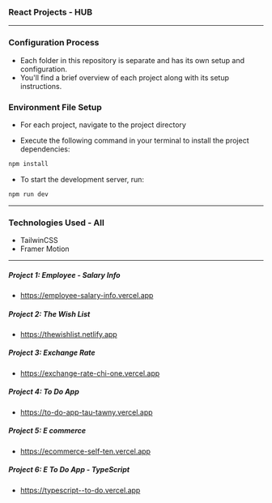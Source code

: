 ### React Projects - HUB

---

### Configuration Process

- Each folder in this repository is separate and has its own setup and configuration.
- You'll find a brief overview of each project along with its setup instructions.

### Environment File Setup

- For each project, navigate to the project directory

- Execute the following command in your terminal to install the project dependencies:

```bash
npm install
```

- To start the development server, run:

```bash
npm run dev
```

---

### Technologies Used - All

- TailwinCSS
- Framer Motion

---

##### Project 1: Employee - Salary Info

- https://employee-salary-info.vercel.app

##### Project 2: The Wish List

- https://thewishlist.netlify.app

##### Project 3: Exchange Rate

- https://exchange-rate-chi-one.vercel.app

##### Project 4: To Do App

- https://to-do-app-tau-tawny.vercel.app

##### Project 5: E commerce

- https://ecommerce-self-ten.vercel.app

##### Project 6: E To Do App - TypeScript

- https://typescript--to-do.vercel.app

